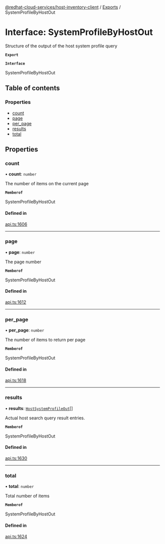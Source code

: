 [@redhat-cloud-services/host-inventory-client](../README.md) / [Exports](../modules.md) / SystemProfileByHostOut

# Interface: SystemProfileByHostOut

Structure of the output of the host system profile query

**`Export`**

**`Interface`**

SystemProfileByHostOut

## Table of contents

### Properties

- [count](SystemProfileByHostOut.md#count)
- [page](SystemProfileByHostOut.md#page)
- [per\_page](SystemProfileByHostOut.md#per_page)
- [results](SystemProfileByHostOut.md#results)
- [total](SystemProfileByHostOut.md#total)

## Properties

### count

• **count**: `number`

The number of items on the current page

**`Memberof`**

SystemProfileByHostOut

#### Defined in

[api.ts:1606](https://github.com/gkarat/javascript-clients/blob/master/packages/host-inventory/api.ts#L1606)

___

### page

• **page**: `number`

The page number

**`Memberof`**

SystemProfileByHostOut

#### Defined in

[api.ts:1612](https://github.com/gkarat/javascript-clients/blob/master/packages/host-inventory/api.ts#L1612)

___

### per\_page

• **per\_page**: `number`

The number of items to return per page

**`Memberof`**

SystemProfileByHostOut

#### Defined in

[api.ts:1618](https://github.com/gkarat/javascript-clients/blob/master/packages/host-inventory/api.ts#L1618)

___

### results

• **results**: [`HostSystemProfileOut`](HostSystemProfileOut.md)[]

Actual host search query result entries.

**`Memberof`**

SystemProfileByHostOut

#### Defined in

[api.ts:1630](https://github.com/gkarat/javascript-clients/blob/master/packages/host-inventory/api.ts#L1630)

___

### total

• **total**: `number`

Total number of items

**`Memberof`**

SystemProfileByHostOut

#### Defined in

[api.ts:1624](https://github.com/gkarat/javascript-clients/blob/master/packages/host-inventory/api.ts#L1624)
